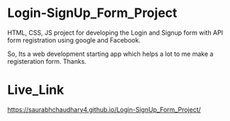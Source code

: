 # Login-SignUp_Form_Project
HTML, CSS, JS project for developing the Login and Signup form with API form registration using google and Facebook.

So, Its a web development starting app which helps a lot to me make a registeration form.
Thanks.

# Live_Link
https://saurabhchaudhary4.github.io/Login-SignUp_Form_Project/
